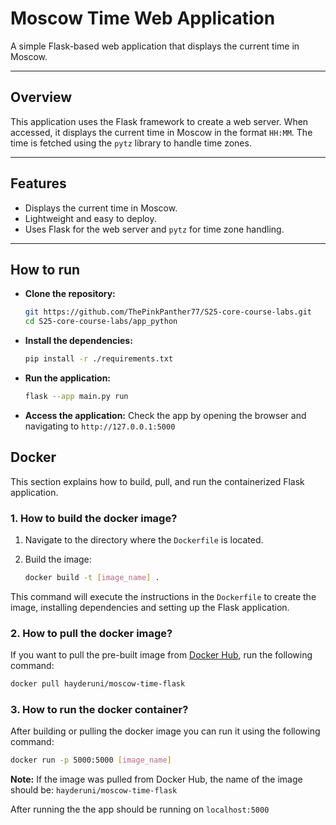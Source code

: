 # Moscow Time Web Application

A simple Flask-based web application that displays the current time in Moscow.

---

## Overview

This application uses the Flask framework to create a web server. When accessed, it displays the current time in Moscow in the format `HH:MM`. The time is fetched using the `pytz` library to handle time zones.

---

## Features

- Displays the current time in Moscow.
- Lightweight and easy to deploy.
- Uses Flask for the web server and `pytz` for time zone handling.

---

## How to run
- **Clone the repository:**
    ```bash
    git https://github.com/ThePinkPanther77/S25-core-course-labs.git
    cd S25-core-course-labs/app_python
    ```
- **Install the dependencies:** 
    ```bash
    pip install -r ./requirements.txt
    ```
- **Run the application:**
    ```bash 
    flask --app main.py run
    ```
- **Access the application:** Check the app by opening the browser and navigating to `http://127.0.0.1:5000`

## Docker
This section explains how to build, pull, and run the containerized Flask application.

### 1. How to build the docker image?

1. Navigate to the directory where the `Dockerfile` is located.
2. Build the image:

    ```bash
    docker build -t [image_name] .
    ```

This command will execute the instructions in the `Dockerfile` to create the image, installing dependencies and setting up the Flask application.

### 2. How to pull the docker image?

If you want to pull the pre-built image from [Docker Hub](https://hub.docker.com/r/hayderuni/moscow-time-flask), run the following command:

```bash
docker pull hayderuni/moscow-time-flask
```

### 3. How to run the docker container?
After building or pulling the docker image you can run it using the following command:
```bash
docker run -p 5000:5000 [image_name]
```
**Note:** If the image was pulled from Docker Hub, the name of the image should be: `hayderuni/moscow-time-flask`

After running the the app should be running on `localhost:5000`